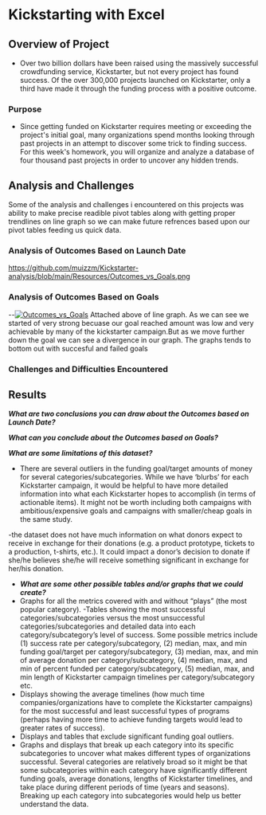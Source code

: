 # Kickstarting with Excel

## Overview of Project

  - Over two billion dollars have been raised using the massively successful crowdfunding service, Kickstarter, but not every project has found success. Of the over         300,000 projects launched on Kickstarter, only a third have made it through the funding process with a positive outcome.


### Purpose

- Since getting funded on Kickstarter requires meeting or exceeding the project's initial goal, many organizations spend months looking through past projects in an attempt to discover some trick to finding success. For this week's homework, you will organize and analyze a database of four thousand past projects in order to uncover any hidden trends.



## Analysis and Challenges
  Some of the analysis and challenges i encountered on this projects was ability to make precise readible pivot tables along with getting proper trendlines on line graph so we can make future refrences based upon our pivot tables feeding us quick data.

### Analysis of Outcomes Based on Launch Date
  https://github.com/muizzm/Kickstarter-analysis/blob/main/Resources/Outcomes_vs_Goals.png



### Analysis of Outcomes Based on Goals

  --[![Outcomes_vs_Goals](path/to/Outcomes_vs_Goals.png)](https://github.com/muizzm/Kickstarter-analysis/blob/main/Resources/Outcomes_vs_Goals.png)
  Attached above of line graph. As we can see we started of very strong becuase our goal reached amount was low and very achievable by many of the kickstarter campaign.But as we move further down the goal we can see a divergence in our graph. The graphs tends to bottom out with succesful and failed goals

### Challenges and Difficulties Encountered

## Results

***What are two conclusions you can draw about the Outcomes based on Launch Date?*** 

***What can you conclude about the Outcomes based on Goals?*** 

***What are some limitations of this dataset?*** 
- There are several outliers in the funding goal/target amounts of money for several categories/subcategories. While we have ‘blurbs’ for each Kickstarter campaign, it would be helpful to have more detailed information into what each Kickstarter hopes to accomplish (in terms of actionable items). It might not be worth including both campaigns with ambitious/expensive goals and campaigns with smaller/cheap goals in the same study.

-the dataset does not have much information on what donors expect to receive in exchange for their donations (e.g. a product prototype, tickets to a production, t-shirts, etc.). It could impact a donor’s decision to donate if she/he believes she/he will receive something significant in exchange for her/his donation.

- ***What are some other possible tables and/or graphs that we could create?*** 
 - Graphs for all the metrics covered with and without “plays” (the most popular category).
 -Tables showing the most successful categories/subcategories versus the most unsuccessful categories/subcategories and detailed data into each category/subcategory’s level of success. Some possible metrics include (1) success rate per category/subcategory, (2) median, max, and min funding goal/target per category/subcategory, (3) median, max, and min of average donation per category/subcategory, (4) median, max, and min of percent funded per category/subcategory, (5) median, max, and min length of Kickstarter campaign timelines per category/subcategory etc.
-	Displays showing the average timelines (how much time companies/organizations have to complete the Kickstarter campaigns) for the most successful and least successful types of programs (perhaps having more time to achieve funding targets would lead to greater rates of success).
-	Displays and tables that exclude significant funding goal outliers.
-	Graphs and displays that break up each category into its specific subcategories to uncover what makes different types of organizations successful. Several categories are relatively broad so it might be that some subcategories within each category have significantly different funding goals, average donations, lengths of Kickstarter timelines, and take place during different periods of time (years and seasons). Breaking up each category into subcategories would help us better understand the data.
